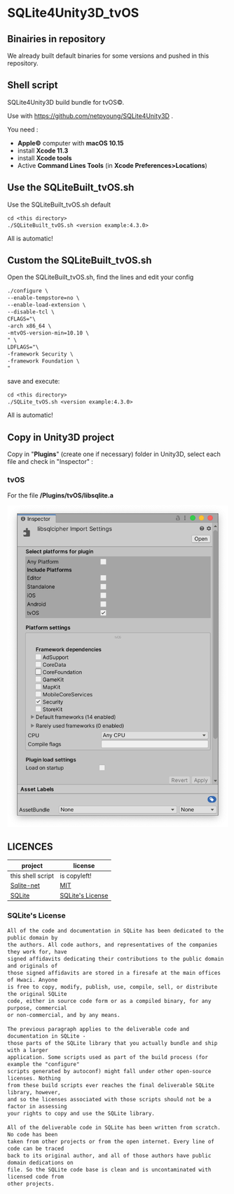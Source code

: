 # SQLite4Unity3D_tvOS

## Binairies in repository

We already built default binaries for some versions and pushed in this repository.

## Shell script
SQLite4Unity3D build bundle for tvOS©. 

Use with https://github.com/netpyoung/SQLite4Unity3D .

You need :
- **Apple©** computer with **macOS 10.15**
- install **Xcode 11.3**
- install **Xcode tools** 
- Active **Command Lines Tools** (in **Xcode Preferences>Locations**)

## Use the SQLiteBuilt_tvOS.sh

Use the SQLiteBuilt_tvOS.sh default

```
cd <this directory>
./SQLiteBuilt_tvOS.sh <version example:4.3.0>
```
All is automatic!

## Custom the SQLiteBuilt_tvOS.sh

Open the SQLiteBuilt_tvOS.sh, find the lines and edit your config

```
./configure \
--enable-tempstore=no \
--enable-load-extension \
--disable-tcl \
CFLAGS="\
-arch x86_64 \
-mtvOS-version-min=10.10 \
" \
LDFLAGS="\
-framework Security \
-framework Foundation \
"
```

save and execute:

```
cd <this directory>
./SQLite_tvOS.sh <version example:4.3.0>
```
All is automatic!

## Copy in Unity3D project


Copy in "**Plugins**" (create one if necessary) folder in Unity3D, select each file and check in "Inspector" :

### tvOS

For the file **/Plugins/tvOS/libsqlite.a**

![TVOS](./TVOS_Inspector.png)

## LICENCES

| project                                                        | license                                                                      |
|----------------------------------------------------------------|------------------------------------------------------------------------------|
| this shell script                                        | is copyleft!
| [Sqlite-net](https://github.com/praeclarum/sqlite-net)         | [MIT](https://github.com/praeclarum/sqlite-net/blob/master/LICENSE.txt)      |
| [SQLite](sqlite370_banner.gif)                                 | [SQLite's License](https://sqlite.org/copyright.html)                        |

### SQLite's License

``` license
All of the code and documentation in SQLite has been dedicated to the public domain by 
the authors. All code authors, and representatives of the companies they work for, have
signed affidavits dedicating their contributions to the public domain and originals of 
those signed affidavits are stored in a firesafe at the main offices of Hwaci. Anyone 
is free to copy, modify, publish, use, compile, sell, or distribute the original SQLite
code, either in source code form or as a compiled binary, for any purpose, commercial 
or non-commercial, and by any means.

The previous paragraph applies to the deliverable code and documentation in SQLite - 
those parts of the SQLite library that you actually bundle and ship with a larger 
application. Some scripts used as part of the build process (for example the "configure"
scripts generated by autoconf) might fall under other open-source licenses. Nothing 
from these build scripts ever reaches the final deliverable SQLite library, however, 
and so the licenses associated with those scripts should not be a factor in assessing 
your rights to copy and use the SQLite library.

All of the deliverable code in SQLite has been written from scratch. No code has been 
taken from other projects or from the open internet. Every line of code can be traced 
back to its original author, and all of those authors have public domain dedications on 
file. So the SQLite code base is clean and is uncontaminated with licensed code from 
other projects.
```
